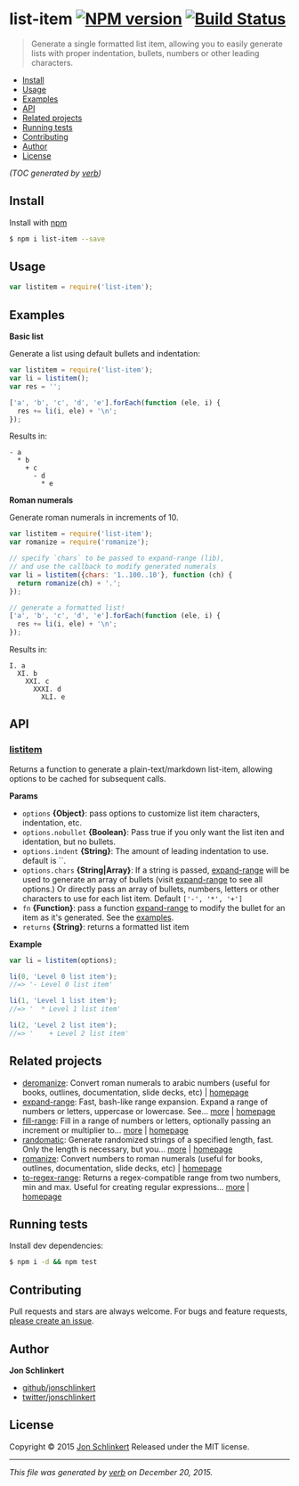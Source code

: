 # list-item [![NPM version](https://img.shields.io/npm/v/list-item.svg)](https://www.npmjs.com/package/list-item) [![Build Status](https://img.shields.io/travis/jonschlinkert/list-item.svg)](https://travis-ci.org/jonschlinkert/list-item)

> Generate a single formatted list item, allowing you to easily generate lists with proper indentation, bullets, numbers or other leading characters.

- [Install](#install)
- [Usage](#usage)
- [Examples](#examples)
- [API](#api)
- [Related projects](#related-projects)
- [Running tests](#running-tests)
- [Contributing](#contributing)
- [Author](#author)
- [License](#license)

_(TOC generated by [verb](https://github.com/verbose/verb))_

## Install

Install with [npm](https://www.npmjs.com/)

```sh
$ npm i list-item --save
```

## Usage

```js
var listitem = require('list-item');
```

## Examples

**Basic list**

Generate a list using default bullets and indentation:

```js
var listitem = require('list-item');
var li = listitem();
var res = '';

['a', 'b', 'c', 'd', 'e'].forEach(function (ele, i) {
  res += li(i, ele) + '\n';
});
```

Results in:

```
- a
  * b
    + c
      - d
        * e
```

**Roman numerals**

Generate roman numerals in increments of 10.

```js
var listitem = require('list-item');
var romanize = require('romanize');

// specify `chars` to be passed to expand-range (lib), 
// and use the callback to modify generated numerals
var li = listitem({chars: '1..100..10'}, function (ch) {
  return romanize(ch) + '.';
});

// generate a formatted list!
['a', 'b', 'c', 'd', 'e'].forEach(function (ele, i) {
  res += li(i, ele) + '\n';
});
```

Results in:

```
I. a
  XI. b
    XXI. c
      XXXI. d
        XLI. e
```

## API

### [listitem](index.js#L47)

Returns a function to generate a plain-text/markdown list-item, allowing options to be cached for subsequent calls.

**Params**

* `options` **{Object}**: pass options to customize list item characters, indentation, etc.
* `options.nobullet` **{Boolean}**: Pass true if you only want the list iten and identation, but no bullets.
* `options.indent` **{String}**: The amount of leading indentation to use. default is ``.
* `options.chars` **{String|Array}**: If a string is passed, [expand-range](https://github.com/jonschlinkert/expand-range) will be used to generate an array of bullets (visit [expand-range](https://github.com/jonschlinkert/expand-range) to see all options.) Or directly pass an array of bullets, numbers, letters or other characters to use for each list item. Default `['-', '*', '+']`
* `fn` **{Function}**: pass a function [expand-range](https://github.com/jonschlinkert/expand-range) to modify the bullet for an item as it's generated. See the [examples](#examples).
* `returns` **{String}**: returns a formatted list item

**Example**

```js
var li = listitem(options);

li(0, 'Level 0 list item');
//=> '- Level 0 list item'

li(1, 'Level 1 list item');
//=> '  * Level 1 list item'

li(2, 'Level 2 list item');
//=> '    + Level 2 list item'
```

## Related projects

* [deromanize](https://www.npmjs.com/package/deromanize): Convert roman numerals to arabic numbers (useful for books, outlines, documentation, slide decks, etc) | [homepage](https://github.com/jonschlinkert/deromanize)
* [expand-range](https://www.npmjs.com/package/expand-range): Fast, bash-like range expansion. Expand a range of numbers or letters, uppercase or lowercase. See… [more](https://www.npmjs.com/package/expand-range) | [homepage](https://github.com/jonschlinkert/expand-range)
* [fill-range](https://www.npmjs.com/package/fill-range): Fill in a range of numbers or letters, optionally passing an increment or multiplier to… [more](https://www.npmjs.com/package/fill-range) | [homepage](https://github.com/jonschlinkert/fill-range)
* [randomatic](https://www.npmjs.com/package/randomatic): Generate randomized strings of a specified length, fast. Only the length is necessary, but you… [more](https://www.npmjs.com/package/randomatic) | [homepage](https://github.com/jonschlinkert/randomatic)
* [romanize](https://www.npmjs.com/package/romanize): Convert numbers to roman numerals (useful for books, outlines, documentation, slide decks, etc) | [homepage](https://github.com/jonschlinkert/romanize)
* [to-regex-range](https://www.npmjs.com/package/to-regex-range): Returns a regex-compatible range from two numbers, min and max. Useful for creating regular expressions… [more](https://www.npmjs.com/package/to-regex-range) | [homepage](https://github.com/jonschlinkert/to-regex-range)

## Running tests

Install dev dependencies:

```sh
$ npm i -d && npm test
```

## Contributing

Pull requests and stars are always welcome. For bugs and feature requests, [please create an issue](https://github.com/jonschlinkert/list-item/issues/new).

## Author

**Jon Schlinkert**

* [github/jonschlinkert](https://github.com/jonschlinkert)
* [twitter/jonschlinkert](http://twitter.com/jonschlinkert)

## License

Copyright © 2015 [Jon Schlinkert](https://github.com/jonschlinkert)
Released under the MIT license.

***

_This file was generated by [verb](https://github.com/verbose/verb) on December 20, 2015._
